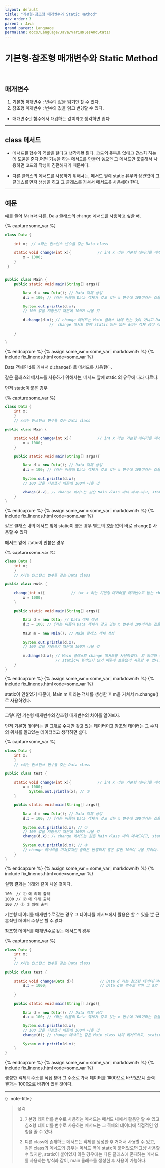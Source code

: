 ```yaml
---
layout: default
title: "기본형·참조형 매개변수와 Static Method"
nav_order: 3
parent : Java
grand_parent: Language
permalink: docs/Language/Java/VariablesAndStatic
---
```



# 기본형·참조형 매개변수와 Static Method

<br>

## 매개변수



1. 기본형 매개변수 : 변수의 값을 읽기만 할 수 있다.
2. 참조형 매개변수 : 변수의 값을 읽고 변경할 수 있다.

- 매개변수란 함수에서 대입하는 값이라고 생각하면 쉽다.

---



## class 메서드



- 메서드란 함수의 역할을 한다고 생각하면 된다. 코드의 중복을 없에고 간소화 하는데 도움을 준다.어떤 기능을 하는 메서드를 만들어 놓으면 그 메서드만 호출해서 사용하면 코드의 작성이 간편해지기 때문이다.



- 다른 클래스의 메서드를 사용하기 위해서는, 메서드 앞에 static 유무와 상관없이 그 클래스를 먼저 생성을 하고 그 클래스를 거쳐서 메서드를 사용해야 한다.

---



## 예문



예를 들어 Main과 다른, Data 클래스의 change 메서드를 사용하고 싶을 때,

{% capture some_var %}
```java
class Data {

    int x;  // x라는 인스턴스 변수를 갖는 Data class

    static void change(int x){            // int x 라는 기본형 데이터를 매개변수로 받는 change 메서드
        x = 1000;
    }    
 }


public class Main {
    public static void main(String[] args){

        Data d = new Data(); // Data 객체 생성
        d.x = 100; // d라는 이름의 Data 객체가 갖고 있는 x 변수에 100이라는 값을 저장

        System.out.println(d.x);
        // 100 값을 저장했기 때문에 100이 나올 것

        d.change(d.x); // change 메서드는 Main 클래스 내에 있는 것이 아니고 Data클래스의 메서드이다.
                    //  change 메서드 앞에 static 있든 없든 d라는 객체 생성 이후, 사용 가능.

    }

}
```
{% endcapture %}
{% assign some_var = some_var | markdownify %}
{% include fix_linenos.html code=some_var %}


Data 객체인 d를 거쳐서 d.change() 로 메서드를 사용했다.



같은 클래스의 메서드를 사용하기 위해서는, 메서드 앞에 static 의 유무에 따라 다르다.



먼저 static이 붙은 경우

{% capture some_var %}
```java
class Data {
    int x;
    }
    // x라는 인스턴스 변수를 갖는 Data class

public class Main {

    static void change(int x){            // int x 라는 기본형 데이터를 매개변수로 받는 change 메서드
        x = 1000;
    }    

    public static void main(String[] args){

        Data d = new Data(); // Data 객체 생성
        d.x = 100; // d라는 이름의 Data 객체가 갖고 있는 x 변수에 100이라는 값을 저장

        System.out.println(d.x);
        // 100 값을 저장했기 때문에 100이 나올 것

        change(d.x); // change 메서드는 같은 Main class 내의 메서드이고, static 메서드이므로 별도의 선언 없이 사용가능하다.
    }
}
```
{% endcapture %}
{% assign some_var = some_var | markdownify %}
{% include fix_linenos.html code=some_var %}


같은 클래스 내의 메서드 앞에 static이 붙은 경우 별도의 호출 없이 바로 change() 사용할 수 있다.



메서드 앞에 static이 안붙은 경우

{% capture some_var %}
```java
class Data {
    int x;
    }
    // x라는 인스턴스 변수를 갖는 Data class

public class Main {

    change(int x){            // int x 라는 기본형 데이터를 매개변수로 받는 change 메서드
        x = 1000;
    }    

    public static void main(String[] args){

        Data d = new Data; // Data 객체 생성
        d.x = 100; // d라는 이름의 Data 객체가 갖고 있는 x 변수에 100이라는 값을 저장

        Main m = new Main(); // Main 클래스 객체 생성

        System.out.println(d.x);
        // 100 값을 저장했기 때문에 100이 나올 것

        m.change(d.x); // Main 클래스의 change 메서드를 사용하겠다. 의 의미와 같다. 
                       // static이 붙어있지 않기 때문에 호출없이 사용할 수 없다.
    }
}
```
{% endcapture %}
{% assign some_var = some_var | markdownify %}
{% include fix_linenos.html code=some_var %}


static이 안붙었기 때문에, Main m 이라는 객체를 생성한 후 m을 거쳐서 m.change() 로 사용하였다.



------



그렇다면 기본형 매개변수와 참조형 매개변수의 차이를 알아보자.



먼저 기본형 데이터는 말 그대로 수치만 갖고 있는 데이터이고 참조형 데이터는 그 수치의 위치를 알고있는 데이터라고 생각하면 쉽다.


{% capture some_var %}
```java
class Data {
    int x;
    }
    // x라는 인스턴스 변수를 갖는 Data class

public class test {

    static void change(int x){            // int x 라는 기본형 데이터를 매개변수로 받는 change 메서드
        x = 1000;
           System.out.println(x); // ②
    }    

    public static void main(String[] args){

        Data d = new Data(); // Data 객체 생성
        d.x = 100; // d라는 이름의 Data 객체가 갖고 있는 x 변수에 100이라는 값을 저장

        System.out.println(d.x); // ①
        // 100 값을 저장했기 때문에 100이 나올 것
        change(d.x); // change 메서드는 같은 Main class 내의 메서드이고, static 메서드이므로 별도의 선언 없이 사용가능하다.

        System.out.println(d.x); // ③
        // change 메서드를 거쳐갔지만 출력은 변경되지 않은 값인 100이 나올 것이다.
    }
}
```
{% endcapture %}
{% assign some_var = some_var | markdownify %}
{% include fix_linenos.html code=some_var %}


실행 결과는 아래와 같이 나올 것이다.



```
100  // ① 에 의해 출력
1000 // ② 에 의해 출력
100 // ③ 에 의해 출력
```



기본형 데이터를 매개변수로 갖는 경우 그 데이터를 메서드에서 활용은 할 수 있을 뿐 근본적인 데이터 수정은 할 수 없다.



참조형 데이터를 매개변수로 갖는 메서드의 경우


{% capture some_var %}
```java
class Data {
    int x;
    }
    // x라는 인스턴스 변수를 갖는 Data class

public class test {

    static void change(Data d){            // Data d 라는 참조형 데이터(객체)를 매개변수로 받는 change 메서드
        d.x = 1000;                        // Data d를 변수로 받아 그 d의 인스턴스 변수 x를 1000으로 바꾼다는 의미

    }    

    public static void main(String[] args){

        Data d = new Data(); // Data 객체 생성
        d.x = 100; // d라는 이름의 Data 객체가 갖고 있는 x 변수에 100이라는 값을 저장

        System.out.println(d.x);
        // 100 값을 저장했기 때문에 100이 나올 것
        change(d); // change 메서드는 같은 Main class 내의 메서드이고, static 메서드이므로 별도의 선언 없이 사용가능하다.

        System.out.println(d.x);
    }
}
```
{% endcapture %}
{% assign some_var = some_var | markdownify %}
{% include fix_linenos.html code=some_var %}


생성한 객체의 주소를 직접 받아 그 주소로 가서 데이터를 1000으로 바꾸었으니 출력 결과는 1000으로 바뀌어 있을 것이다.



------

{: .note-title }
> 정리
>
> 1. 기본형 데이터를 변수로 사용하는 메서드는 메서드 내에서 활용만 할 수 있고 참조형 데이터를 변수로 사용하는 메서드는 그 객체의 데이터에 직접적인 영향을 줄 수 있다.
>
>
> 2. 다른 class에 존재하는 메서드는 객체를 생성한 후 거쳐서 사용할 수 있고, 같은 class의 메서드의 경우는 메서드 앞에 static이 붙어있으면 그냥 사용할 수 있지만, static이 붙어있지 않은 경우에는 다른 클래스에 존재하는 메서드를 사용하는 방식과 같이, main 클래스를 생성한 후 사용이 가능하다.